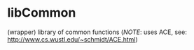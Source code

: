 # libCommon
(wrapper) library of common functions (*NOTE*: uses ACE, see: http://www.cs.wustl.edu/~schmidt/ACE.html)
